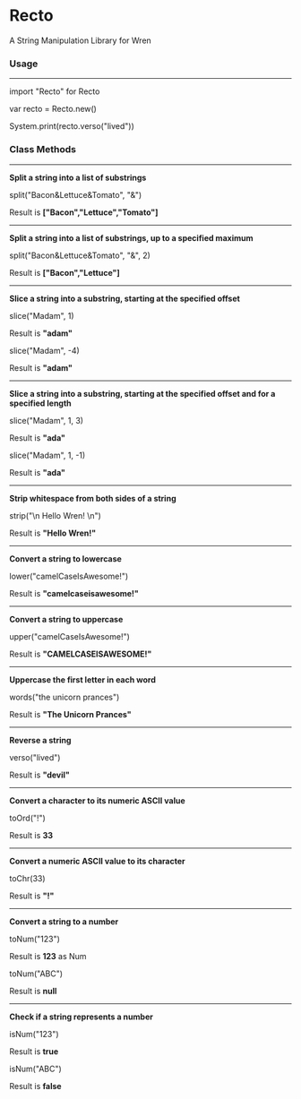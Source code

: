 # Recto
A String Manipulation Library for Wren

### Usage

---

import "Recto" for Recto

var recto = Recto.new()

System.print(recto.verso("lived"))

### Class Methods

---

**Split a string into a list of substrings**

split("Bacon&Lettuce&Tomato", "&")

Result is **["Bacon","Lettuce","Tomato"]**

---

**Split a string into a list of substrings, up to a specified maximum**

split("Bacon&Lettuce&Tomato", "&", 2)

Result is **["Bacon","Lettuce"]**

---

**Slice a string into a substring, starting at the specified offset**

slice("Madam", 1)

Result is **"adam"**

slice("Madam", -4)

Result is **"adam"**

---

**Slice a string into a substring, starting at the specified offset and for a specified length**

slice("Madam", 1, 3)

Result is **"ada"**

slice("Madam", 1, -1)

Result is **"ada"**

---

**Strip whitespace from both sides of a string**

strip("\n Hello Wren! \n")

Result is **"Hello Wren!"**

---

**Convert a string to lowercase**

lower("camelCaseIsAwesome!")

Result is **"camelcaseisawesome!"**

---

**Convert a string to uppercase**

upper("camelCaseIsAwesome!")

Result is **"CAMELCASEISAWESOME!"**

---

**Uppercase the first letter in each word**

words("the unicorn prances")

Result is **"The Unicorn Prances"**

---

**Reverse a string**

verso("lived")

Result is **"devil"**

---

**Convert a character to its numeric ASCII value**

toOrd("!")

Result is **33**

---

**Convert a numeric ASCII value to its character**

toChr(33)

Result is **"!"**

---

**Convert a string to a number**

toNum("123")

Result is **123** as Num

toNum("ABC")

Result is **null**

---

**Check if a string represents a number**

isNum("123")

Result is **true**

isNum("ABC")

Result is **false**